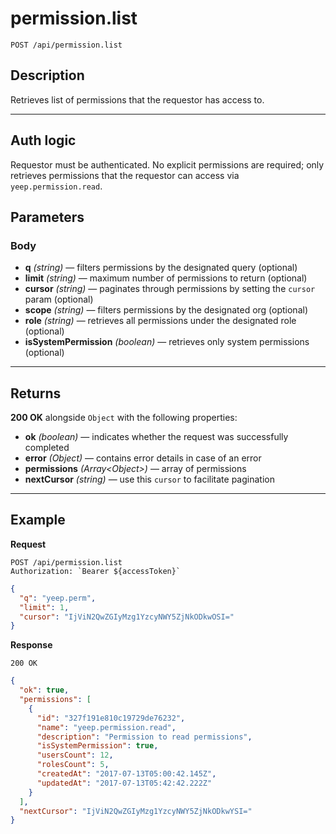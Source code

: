 # permission.list

`POST /api/permission.list`

## Description

Retrieves list of permissions that the requestor has access to.

---

## Auth logic

Requestor must be authenticated. No explicit permissions are required; only retrieves permissions that the requestor can access via `yeep.permission.read`.

## Parameters

### Body

- **q** _(string)_ — filters permissions by the designated query (optional)
- **limit** _(string)_ — maximum number of permissions to return (optional)
- **cursor** _(string)_ — paginates through permissions by setting the `cursor` param (optional)
- **scope** _(string)_ — filters permissions by the designated org (optional)
- **role** _(string)_ — retrieves all permissions under the designated role (optional)
- **isSystemPermission** _(boolean)_ — retrieves only system permissions (optional)

---

## Returns

**200 OK** alongside `Object` with the following properties:

- **ok** _(boolean)_ — indicates whether the request was successfully completed
- **error** _(Object)_ — contains error details in case of an error
- **permissions** _(Array\<Object>)_ — array of permissions
- **nextCursor** _(string)_ — use this `cursor` to facilitate pagination

---

## Example

**Request**

```
POST /api/permission.list
Authorization: `Bearer ${accessToken}`
```

```json
{
  "q": "yeep.perm",
  "limit": 1,
  "cursor": "IjViN2QwZGIyMzg1YzcyNWY5ZjNkODkwOSI="
}
```

**Response**

`200 OK`

```json
{
  "ok": true,
  "permissions": [
    {
      "id": "327f191e810c19729de76232",
      "name": "yeep.permission.read",
      "description": "Permission to read permissions",
      "isSystemPermission": true,
      "usersCount": 12,
      "rolesCount": 5,
      "createdAt": "2017-07-13T05:00:42.145Z",
      "updatedAt": "2017-07-13T05:42:42.222Z"
    }
  ],
  "nextCursor": "IjViN2QwZGIyMzg1YzcyNWY5ZjNkODkwYSI="
}
```
